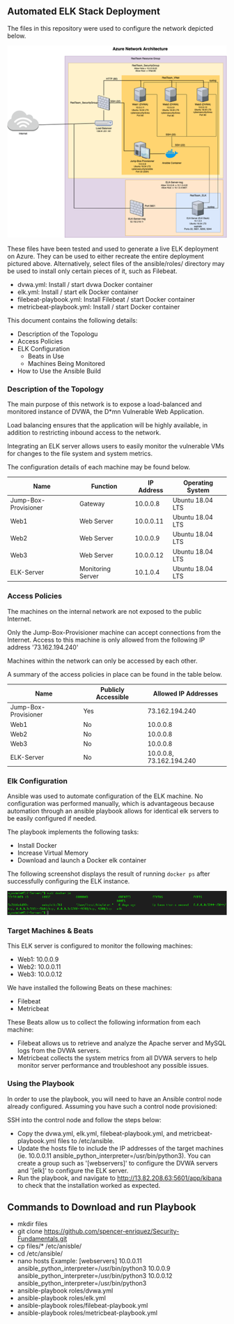 ## Automated ELK Stack Deployment

The files in this repository were used to configure the network depicted below.

![](Images/Network-Diagram.png)

These files have been tested and used to generate a live ELK deployment on Azure. They can be used to either recreate the entire deployment pictured above. Alternatively, select files of the ansible/roles/ directory may be used to install only certain pieces of it, such as Filebeat.

  - dvwa.yml: Install / start dvwa Docker container
  - elk.yml: Install / start elk Docker container
  - filebeat-playbook.yml: Install Filebeat / start Docker container
  - metricbeat-playbook.yml: Install / start Docker container

This document contains the following details:
- Description of the Topologu
- Access Policies
- ELK Configuration
  - Beats in Use
  - Machines Being Monitored
- How to Use the Ansible Build


### Description of the Topology

The main purpose of this network is to expose a load-balanced and monitored instance of DVWA, the D*mn Vulnerable Web Application.

Load balancing ensures that the application will be highly available, in addition to restricting inbound access to the network.

Integrating an ELK server allows users to easily monitor the vulnerable VMs for changes to the file system and system metrics.

The configuration details of each machine may be found below.

| Name                 | Function          | IP Address | Operating System |
|----------------------|-------------------|------------|------------------|
| Jump-Box-Provisioner | Gateway           | 10.0.0.8   | Ubuntu 18.04 LTS |
| Web1                 | Web Server        | 10.0.0.11  | Ubuntu 18.04 LTS |
| Web2                 | Web Server        | 10.0.0.9   | Ubuntu 18.04 LTS |
| Web3                 | Web Server        | 10.0.0.12  | Ubuntu 18.04 LTS |
| ELK-Server           | Monitoring Server | 10.1.0.4   | Ubuntu 18.04 LTS |

### Access Policies

The machines on the internal network are not exposed to the public Internet. 

Only the Jump-Box-Provisioner machine can accept connections from the Internet. Access to this machine is only allowed from the following IP address '73.162.194.240'

Machines within the network can only be accessed by each other.

A summary of the access policies in place can be found in the table below.

| Name                 | Publicly Accessible | Allowed IP Addresses     |
|----------------------|---------------------|--------------------------|
| Jump-Box-Provisioner | Yes                 | 73.162.194.240           |
| Web1                 | No                  | 10.0.0.8                 |
| Web2                 | No                  | 10.0.0.8                 |
| Web3                 | No                  | 10.0.0.8                 |
| ELK-Server           | No                  | 10.0.0.8, 73.162.194.240 |

### Elk Configuration

Ansible was used to automate configuration of the ELK machine. No configuration was performed manually, which is advantageous because automation through an ansible playbook allows for identical elk servers to be easily configured if needed.

The playbook implements the following tasks:
- Install Docker
- Increase Virtual Memory
- Download and launch a Docker elk container

The following screenshot displays the result of running `docker ps` after successfully configuring the ELK instance.

![](Images/docker-ps.png)

### Target Machines & Beats
This ELK server is configured to monitor the following machines:
- Web1: 10.0.0.9
- Web2: 10.0.0.11
- Web3: 10.0.0.12

We have installed the following Beats on these machines:
- Filebeat
- Metricbeat

These Beats allow us to collect the following information from each machine:
- Filebeat allows us to retrieve and analyze the Apache server and MySQL logs from the DVWA servers.
- Metricbeat collects the system metrics from all DVWA servers to help monitor server performance and troubleshoot any possible issues.

### Using the Playbook
In order to use the playbook, you will need to have an Ansible control node already configured. Assuming you have such a control node provisioned: 

SSH into the control node and follow the steps below:
- Copy the dvwa.yml, elk.yml, filebeat-playbook.yml, and metricbeat-playbook.yml files to /etc/ansible.
- Update the hosts file to include the IP addresses of the target machines (ie. 10.0.0.11 ansible_python_interpreter=/usr/bin/python3). You can create a group such as '[webservers]' to configure the DVWA servers and '[elk]' to configure the ELK server.
- Run the playbook, and navigate to http://13.82.208.63:5601/app/kibana to check that the installation worked as expected.

## Commands to Download and run Playbook
- mkdir files
- git clone https://github.com/spencer-enriquez/Security-Fundamentals.git
- cp files/* /etc/anisble/
- cd /etc/ansible/
- nano hosts
  Example:
    [webservers]
    10.0.0.11 ansible_python_interpreter=/usr/bin/python3
    10.0.0.9 ansible_python_interpreter=/usr/bin/python3
    10.0.0.12 ansible_python_interpreter=/usr/bin/python3
- ansible-playbook roles/dvwa.yml
- ansible-playbook roles/elk.yml
- ansible-playbook roles/filebeat-playbook.yml
- ansible-playbook roles/metricbeat-playbook.yml
